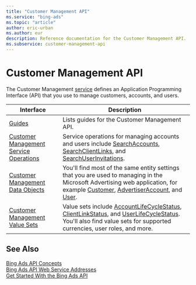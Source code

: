 ```yaml
---
title: "Customer Management API"
ms.service: "bing-ads"
ms.topic: "article"
author: eric-urban
ms.author: eur
description: Reference documentation for the Customer Management API.
ms.subservice: customer-management-api
---
```

# Customer Management API
The Customer Management [service](../guides/web-service-addresses.md) defines an Application Programming Interface (API) that you use to manage customers, accounts, and users.

|Interface|Description|
|---------|---------|
|[Guides](../guides/customer-management-guides.md)|Lists guides for the Customer Management API.|
|[Customer Management Service Operations](customer-management-service-operations.md)|Service operations for managing accounts and users include [SearchAccounts](searchaccounts.md), [SearchClientLinks](searchclientlinks.md), and [SearchUserInvitations](searchuserinvitations.md).|
|[Customer Management Data Objects](customer-management-data-objects.md)|You'll find most of the same entity settings that you are used to managing in the Microsoft Advertising web application, for example [Customer](customer.md), [AdvertiserAccount](advertiseraccount.md), and [User](user.md).|
|[Customer Management Value Sets](customer-management-value-sets.md)|Value sets include [AccountLifeCycleStatus](accountlifecyclestatus.md), [ClientLinkStatus](clientlinkstatus.md), and [UserLifeCycleStatus](userlifecyclestatus.md). You'll also find value sets for supported currencies, user roles, and more.|

## See Also

[Bing Ads API Concepts](../guides/concepts.md)  
[Bing Ads API Web Service Addresses](../guides/web-service-addresses.md)  
[Get Started With the Bing Ads API](../guides/get-started.md)
